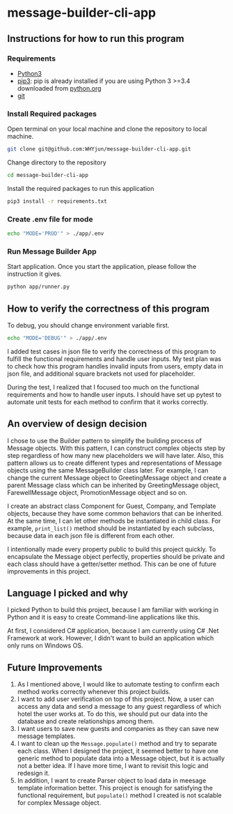 # message-builder-cli-app

## Instructions for how to run this program

### Requirements

- [Python3](https://www.python.org/downloads/)
- [pip3](https://pip.pypa.io/en/stable/installing/): pip is already installed if you are using Python 3 >=3.4 downloaded from [python.org](https://www.python.org)
- [git](https://git-scm.com/downloads)

### Install Required packages

Open terminal on your local machine and clone the repository to local machine.

```bash
git clone git@github.com:WHYjun/message-builder-cli-app.git
```

Change directory to the repository

```bash
cd message-builder-cli-app
```

Install the required packages to run this application

```bash
pip3 install -r requirements.txt
```

### Create .env file for mode

```bash
echo "MODE='PROD'" > ./app/.env
```

### Run Message Builder App

Start application. Once you start the application, please follow the instruction it gives.

```bash
python app/runner.py
```

## How to verify the correctness of this program

To debug, you should change environment variable first.

```bash
echo "MODE='DEBUG'" > ./app/.env
```

I added test cases in json file to verify the correctness of this program to fulfill the functional requirements and handle user inputs. My test plan was to check how this program handles invalid inputs from users, empty data in json file, and additional square brackets not used for placeholder.

During the test, I realized that I focused too much on the functional requirements and how to handle user inputs. I should have set up pytest to automate unit tests for each method to confirm that it works correctly.

## An overview of design decision

I chose to use the Builder pattern to simplify the building process of Message objects. With this pattern, I can construct complex objects step by step regardless of how many new placeholders we will have later. Also, this pattern allows us to create different types and representations of Message objects using the same MessageBuilder class later. For example, I can change the current Message object to GreetingMessage object and create a parent Message class which can be inherited by GreetingMessage object, FarewellMessage object, PromotionMessage object and so on.

I create an abstract class Component for Guest, Company, and Template objects, because they have some common behaviors that can be inherited. At the same time, I can let other methods be instantiated in child class. For example, `print_list()` method should be instantiated by each subclass, because data in each json file is different from each other.

I intentionally made every property public to build this project quickly. To encapsulate the Message object perfectly, properties should be private and each class should have a getter/setter method. This can be one of future improvements in this project.

## Language I picked and why

I picked Python to build this project, because I am familiar with working in Python and it is easy to create Command-line applications like this.

At first, I considered C# application, because I am currently using C# .Net Framework at work. However, I didn't want to build an application which only runs on Windows OS.

## Future Improvements

1. As I mentioned above, I would like to automate testing to confirm each method works correctly whenever this project builds.
2. I want to add user verification on top of this project. Now, a user can access any data and send a message to any guest regardless of which hotel the user works at. To do this, we should put our data into the database and create relationships among them.
3. I want users to save new guests and companies as they can save new message templates.
4. I want to clean up the `Message.populate()` method and try to separate each class. When I designed the project, it seemed better to have one generic method to populate data into a Message object, but it is actually not a better idea. If I have more time, I want to revisit this logic and redesign it.
5. In addition, I want to create Parser object to load data in meesage template information better. This project is enough for satisfying the functional requirement, but `populate()` method I created is not scalable for complex Message object.
